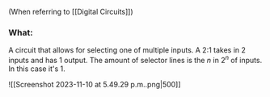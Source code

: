 (When referring to [[Digital Circuits]])
### What:
A circuit that allows for selecting one of multiple inputs. A 2:1 takes in 2 inputs and has 1 output. The amount of selector lines is the $n$ in $2^n$ of inputs. In this case it's 1. 

![[Screenshot 2023-11-10 at 5.49.29 p.m..png|500]]
